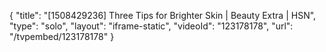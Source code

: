 {
    "title": "[1508429236] Three Tips for Brighter Skin | Beauty Extra | HSN",
    "type": "solo",
    "layout": "iframe-static",
    "videoId": "123178178",
    "url": "\/tvpembed\/123178178"
}